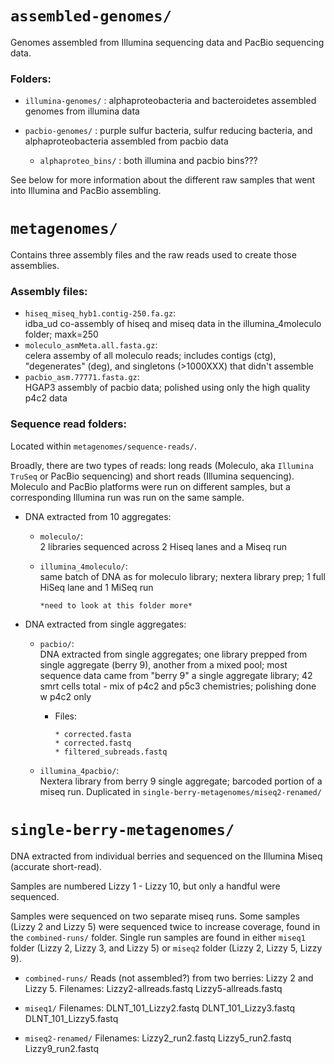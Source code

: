 # `assembled-genomes/`
Genomes assembled from Illumina sequencing data and PacBio sequencing data.

### Folders:

* `illumina-genomes/` : alphaproteobacteria and bacteroidetes assembled genomes from illumina data
* `pacbio-genomes/` : purple sulfur bacteria, sulfur reducing bacteria, and alphaproteobacteria assembled from pacbio data
    
    * `alphaproteo_bins/` : both illumina and pacbio bins???
    
See below for more information about the different raw samples that went into Illumina and PacBio assembling.

# `metagenomes/`
Contains three assembly files and the raw reads used to create those assemblies.

### Assembly files:
* `hiseq_miseq_hyb1.contig-250.fa.gz`:       
  idba_ud co-assembly of hiseq and miseq data in the illumina_4moleculo folder; maxk=250
* `moleculo_asmMeta.all.fasta.gz`:           
  celera assemby of all moleculo reads; includes contigs (ctg), "degenerates" (deg), and singletons (>1000XXX) that didn't assemble
* `pacbio_asm.77771.fasta.gz`:               
  HGAP3 assembly of pacbio data; polished using only the high quality p4c2 data

### Sequence read folders:

Located within `metagenomes/sequence-reads/`. 

Broadly, there are two types of reads: 
long reads (Moleculo, aka `Illumina TruSeq` or PacBio sequencing) and short reads (Illumina sequencing). 
Moleculo and PacBio platforms were run on different samples, 
but a corresponding Illumina run was run on the same sample.


* DNA extracted from 10 aggregates:

  * `moleculo/`:  
        2 libraries sequenced across 2 Hiseq lanes and a Miseq run 
  
  * `illumina_4moleculo/`:  
        same batch of DNA as for moleculo library; nextera library prep; 1 full HiSeq lane and 1 MiSeq run
        
        *need to look at this folder more*
        

* DNA extracted from single aggregates:

  * `pacbio/`:  
    DNA extracted from single aggregates; one library prepped from single aggregate (berry 9), another from a mixed pool; most sequence data came from "berry 9" a single aggregate library; 42 smrt cells total - mix of p4c2 and p5c3 chemistries; polishing done w p4c2 only
  
      * Files: 
      
            * corrected.fasta
            * corrected.fastq
            * filtered_subreads.fastq
      
  * `illumina_4pacbio/`:  
    Nextera library from berry 9 single aggregate; barcoded portion of a miseq run. Duplicated in `single-berry-metagenomes/miseq2-renamed/`

# `single-berry-metagenomes/`

DNA extracted from individual berries and sequenced on the Illumina Miseq (accurate short-read).

Samples are numbered Lizzy 1 - Lizzy 10, but only a handful were sequenced. 

Samples were sequenced on two separate miseq runs. Some samples (Lizzy 2 and Lizzy 5) were sequenced twice to increase coverage, found in the `combined-runs/` folder.  Single run samples are found in either `miseq1` folder (Lizzy 2, Lizzy 3, and Lizzy 5) or `miseq2` folder (Lizzy 2, Lizzy 5, Lizzy 9).

* `combined-runs/` 
  Reads (not assembled?) from two berries: Lizzy 2 and Lizzy 5.
  Filenames: Lizzy2-allreads.fastq  Lizzy5-allreads.fastq
  
* `miseq1/` 
  Filenames: 
  DLNT_101_Lizzy2.fastq  DLNT_101_Lizzy3.fastq  DLNT_101_Lizzy5.fastq

* `miseq2-renamed/`
  Filenames: 
  Lizzy2_run2.fastq  Lizzy5_run2.fastq  Lizzy9_run2.fastq
